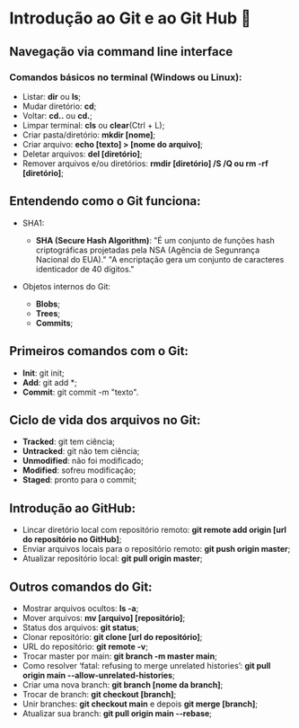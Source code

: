 # Introdução ao Git e ao Git Hub 👾
## Navegação via command line interface
### Comandos básicos no terminal (Windows ou Linux):
- Listar: **dir** ou **ls**;
- Mudar diretório: **cd**;
- Voltar: **cd..** ou **cd.**;
- Limpar terminal: **cls** ou **clear**(Ctrl + L);
- Criar pasta/diretório: **mkdir [nome]**;
- Criar arquivo: **echo [texto] > [nome do arquivo]**;
- Deletar arquivos: **del [diretório]**;
- Remover arquivos e/ou diretórios: **rmdir [diretório] /S /Q ou rm -rf [diretório]**;

## Entendendo como o Git funciona:
 
- SHA1:
	- **SHA (Secure Hash Algorithm)**: "É um conjunto de funções hash criptográficas projetadas pela NSA (Agência de Segunrança Nacional do EUA)."
		"A encriptação gera um conjunto de caracteres identicador de 40 dígitos."

- Objetos internos do Git:
	- **Blobs**;
	- **Trees**;
	- **Commits**;

## Primeiros comandos com o Git:
- **Init**: git init;
- **Add**: git add *;
- **Commit**: git commit -m "texto".

## Ciclo de vida dos arquivos no Git:
- **Tracked**: git tem ciência;
- **Untracked**: git não tem ciência;
- **Unmodified**: não foi modificado;
- **Modified**: sofreu modificação;
- **Staged**: pronto para o commit;

## Introdução ao GitHub:
- Lincar diretório local com repositório remoto: **git remote add origin [url do repositório no GitHub]**;
- Enviar arquivos locais para o repositório remoto: **git push origin master**;
- Atualizar repositório local: **git pull origin master**;

## Outros comandos do Git: 
- Mostrar arquivos ocultos: **ls -a**;
- Mover arquivos: **mv [arquivo] [repositório]**;
- Status dos arquivos: **git status**;
- Clonar repositório: **git clone [url do repositório]**;
- URL do repositório: **git remote -v**;
- Trocar master por main: **git branch -m master main**;
- Como resolver ‘fatal: refusing to merge unrelated histories’: **git pull origin main --allow-unrelated-histories**;
- Criar uma nova branch: **git branch [nome da branch]**;
- Trocar de branch: **git checkout [branch]**;
- Unir branches: **git checkout main** e depois **git merge [branch]**;
- Atualizar sua branch: **git pull origin main --rebase**;




  

